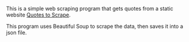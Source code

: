 This is a simple web scraping program that gets quotes from a static website [Quotes to Scrape](http://quotes.toscrape.com).

This program uses Beautiful Soup to scrape the data, then saves it into a json file.
